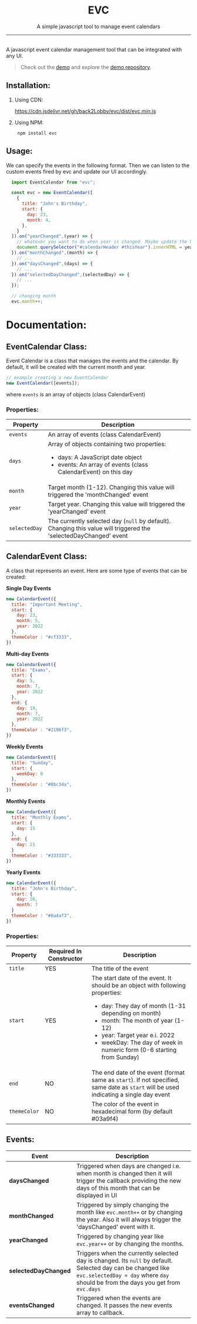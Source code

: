 <h1 align="center" style="border-bottom:none">
  EVC
</h1>
<p align="center">
    A simple javascript tool to manage event calendars
</p>
<hr>
<br>
A javascript event calendar management tool that can be integrated with any UI.

> Check out the [demo](https://evcdemo.onrender.com/) and explore the [demo repository](https://github.com/back2Lobby/evcdemo).

## Installation:
1. Using CDN:

    https://cdn.jsdelivr.net/gh/back2Lobby/evc/dist/evc.min.js
2. Using NPM:
    
        npm install evc

## Usage:
We can specify the events in the following format. Then we can listen to the custom events fired by evc and update our UI accordingly.
```javascript
  import EventCalendar from "evc";

  const evc = new EventCalendar([
    {
      title: "John's Birthday",
      start: {
        day: 23,
        month: 4,
      },
    }
  ]).on("yearChanged",(year) => {
    // whatever you want to do when year is changed. Maybe update the UI like this
    document.querySelector("#calendarHeader #thisYear").innerHTML = year;
  }).on("monthChanged",(month) => {
    // ...
  }).on("daysChanged",(days) => {
    // ...
  }).on("selectedDayChanged",(selectedDay) => {
    // ...
  });

  // changing month
  evc.month++;

```
# Documentation:

## EventCalendar Class:
  Event Calendar is a class that manages the events and the calendar. By default, it will be created with the current month and year.

  ```javascript
  // example creating a new EventCalendar
  new EventCalendar([events]);
  ```
  where `events` is an array of objects (class CalendarEvent)
### Properties:
| Property | Description |
| ----------- | ----------- |
| `events` | An array of events (class CalendarEvent) |
| `days` | Array of objects containing two properties: <ul><li>days: A JavaScript date object</li><li>events: An array of events (class CalendarEvent) on this day</li></ul> |
| `month` | Target month (1-12). Changing this value will triggered the 'monthChanged' event |
| `year` | Target year. Changing this value will triggered the 'yearChanged' event |
| `selectedDay` | The currently selected day (`null` by default). Changing this value will triggered the 'selectedDayChanged' event |

## CalendarEvent Class:
  A class that represents an event. Here are some type of events that can be created:

  **Single Day Events**
  ```javascript
  new CalendarEvent({
    title: "Important Meeting",
    start: {
      day: 23,
      month: 5,
      year: 2022
    },
    themeColor : "#cf3333",
  })
  ```

  **Multi-day Events**
  ```javascript
  new CalendarEvent({
    title: "Exams",
    start: {
      day: 5,
      month: 7,
      year: 2022
    },
    end: {
      day: 19,
      month: 7,
      year: 2022
    },
    themeColor : "#2196f3",
  })
  ```
  **Weekly Events**
  ```javascript
  new CalendarEvent({
    title: "Sunday",
    start: {
      weekDay: 0
    },
    themeColor : "#8bc34a",
  })
  ```

  **Monthly Events**
  ```javascript
  new CalendarEvent({
    title: "Monthly Exams",
    start: {
      day: 15
    },
    end: {
      day: 21
    }
    themeColor : "#333333",
  })
  ```

  **Yearly Events**
  ```javascript
  new CalendarEvent({
    title: "John's Birthday",
    start: {
      day: 26,
      month: 7
    }
    themeColor : "#8a4af3",
  })
  ```

### Properties:
| Property | Required In Constructor | Description |
| ----------- | ----------- | ----------- |
| `title` | YES | The title of the event |
| `start` | YES | The start date of the event. It should be an object with following properties: <ul><li>day: They day of month (1-31 depending on month)</li><li>month: The month of year (1-12)</li><li>year: Target year e.i. 2022</li><li>weekDay: The day of week in numeric form (0-6 starting from Sunday)</li></ul>|
| `end` | NO | The end date of the event (format same as `start`). If not specified, same date as `start` will be used indicating a single day event |
| `themeColor` | NO | The color of the event in hexadecimal form (by default #03a9f4) |

## Events:
| Event | Description |
| --- | --- |
| **daysChanged** | Triggered when days are changed i.e. when month is changed then it will trigger the callback providing the new days of this month that can be displayed in UI |
| **monthChanged** | Triggered by simply changing the month like `evc.month++` or by changing the year. Also it will always trigger the 'daysChanged' event with it. |
| **yearChanged** | Triggered by changing year like `evc.year++` or by changing the months. |
| **selectedDayChanged** | Triggers when the currently selected day is changed. Its `null` by default. Selected day can be changed like `evc.selectedDay = day` where `day` should be from the days you get from `evc.days` |
| **eventsChanged** | Triggered when the events are changed. It passes the new events array to callback. |

